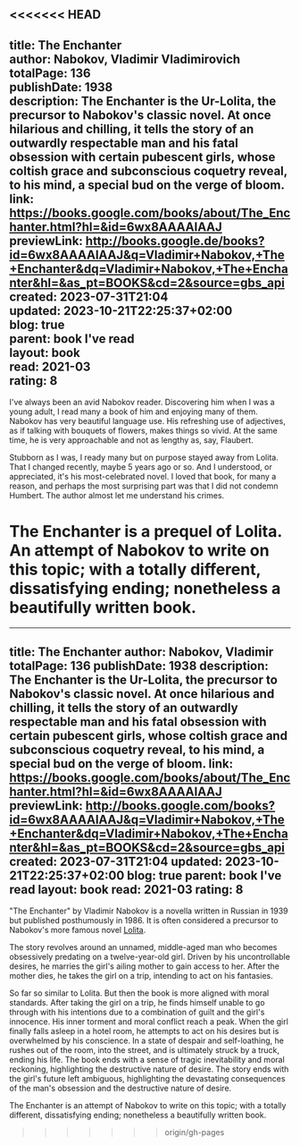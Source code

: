 <<<<<<< HEAD
---  
title: The Enchanter  
author: Nabokov, Vladimir Vladimirovich  
totalPage: 136  
publishDate: 1938  
description: The Enchanter is the Ur-Lolita, the precursor to Nabokov's classic novel. At once hilarious and chilling, it tells the story of an outwardly respectable man and his fatal obsession with certain pubescent girls, whose coltish grace and subconscious coquetry reveal, to his mind, a special bud on the verge of bloom.  
link: https://books.google.com/books/about/The_Enchanter.html?hl=&id=6wx8AAAAIAAJ  
previewLink: http://books.google.de/books?id=6wx8AAAAIAAJ&q=Vladimir+Nabokov,+The+Enchanter&dq=Vladimir+Nabokov,+The+Enchanter&hl=&as_pt=BOOKS&cd=2&source=gbs_api  
created: 2023-07-31T21:04  
updated: 2023-10-21T22:25:37+02:00  
blog: true  
parent: book I've read  
layout: book  
read: 2021-03  
rating: 8  
---  
  
I've always been an avid Nabokov reader. Discovering him when I was a young adult, I read many a book of him and enjoying many of them. Nabokov has very beautiful language use. His refreshing use of adjectives, as if talking with bouquets of flowers, makes things so vivid. At the same time, he is very approachable and not as lengthy as, say, Flaubert.    
  
Stubborn as I was, I ready many but on purpose stayed away from Lolita. That I changed recently, maybe 5 years ago or so. And I understood, or appreciated, it's his most-celebrated novel. I loved that book, for many a reason, and perhaps the most surprising part was that I did not condemn Humbert. The author almost let me understand his crimes.     
  
The Enchanter is a prequel of Lolita. An attempt of Nabokov to write on this topic; with a totally different, dissatisfying ending; nonetheless a beautifully written book.
=======
---
title: The Enchanter
author: Nabokov, Vladimir
totalPage: 136
publishDate: 1938
description: The Enchanter is the Ur-Lolita, the precursor to Nabokov's classic novel. At once hilarious and chilling, it tells the story of an outwardly respectable man and his fatal obsession with certain pubescent girls, whose coltish grace and subconscious coquetry reveal, to his mind, a special bud on the verge of bloom.
link: https://books.google.com/books/about/The_Enchanter.html?hl=&id=6wx8AAAAIAAJ
previewLink: http://books.google.com/books?id=6wx8AAAAIAAJ&q=Vladimir+Nabokov,+The+Enchanter&dq=Vladimir+Nabokov,+The+Enchanter&hl=&as_pt=BOOKS&cd=2&source=gbs_api
created: 2023-07-31T21:04
updated: 2023-10-21T22:25:37+02:00
blog: true
parent: book I've read
layout: book
read: 2021-03
rating: 8
---
  
"The Enchanter" by Vladimir Nabokov is a novella written in Russian in 1939 but published posthumously in 1986. It is often considered a precursor to Nabokov's more famous novel [Lolita](./Vladimir%20Nabokov,%20Lolita.md).  
  
The story revolves around an unnamed, middle-aged man who becomes obsessively predating on a twelve-year-old girl. Driven by his uncontrollable desires, he marries the girl's ailing mother to gain access to her. After the mother dies, he takes the girl on a trip, intending to act on his fantasies.   
  
So far so similar to Lolita.  But then the book is more aligned with moral standards. After taking the girl on a trip, he finds himself unable to go through with his intentions due to a combination of guilt and the girl's innocence. His inner torment and moral conflict reach a peak. When the girl finally falls asleep in a hotel room, he attempts to act on his desires but is overwhelmed by his conscience. In a state of despair and self-loathing, he rushes out of the room, into the street, and is ultimately struck by a truck, ending his life. The book ends with a sense of tragic inevitability and moral reckoning, highlighting the destructive nature of desire. The story ends with the girl's future left ambiguous, highlighting the devastating consequences of the man's obsession and the destructive nature of desire.  
  
The Enchanter is an attempt of Nabokov to write on this topic; with a totally different, dissatisfying ending; nonetheless a beautifully written book.
>>>>>>> origin/gh-pages
